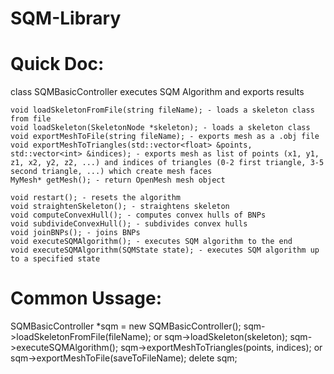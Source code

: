 SQM-Library
===========

Quick Doc:
===========
class SQMBasicController executes SQM Algorithm and exports results

	void loadSkeletonFromFile(string fileName); - loads a skeleton class from file
	void loadSkeleton(SkeletonNode *skeleton); - loads a skeleton class
	void exportMeshToFile(string fileName); - exports mesh as a .obj file
	void exportMeshToTriangles(std::vector<float> &points, std::vector<int> &indices); - exports mesh as list of points (x1, y1, z1, x2, y2, z2, ...) and indices of triangles (0-2 first triangle, 3-5 second triangle, ...) which create mesh faces
	MyMesh* getMesh(); - return OpenMesh mesh object

	void restart(); - resets the algorithm
	void straightenSkeleton(); - straightens skeleton
	void computeConvexHull(); - computes convex hulls of BNPs
	void subdivideConvexHull(); - subdivides convex hulls
	void joinBNPs(); - joins BNPs
	void executeSQMAlgorithm(); - executes SQM algorithm to the end
	void executeSQMAlgorithm(SQMState state); - executes SQM algorithm up to a specified state
  
Common Ussage:
===========
SQMBasicController *sqm = new SQMBasicController();
sqm->loadSkeletonFromFile(fileName); or sqm->loadSkeleton(skeleton);
sqm->executeSQMAlgorithm();
sqm->exportMeshToTriangles(points, indices); or sqm->exportMeshToFile(saveToFileName);
delete sqm;